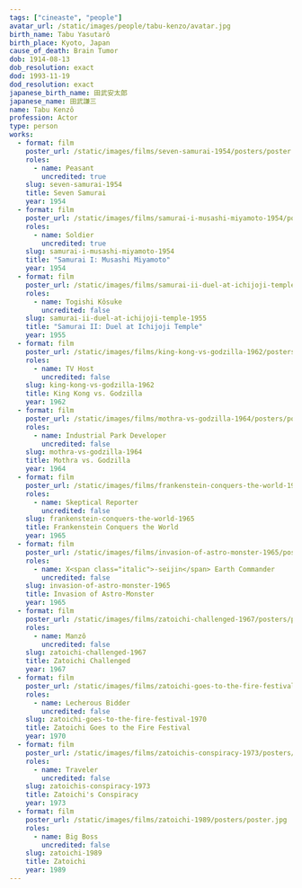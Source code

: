 ```yaml
---
tags: ["cineaste", "people"]
avatar_url: /static/images/people/tabu-kenzo/avatar.jpg
birth_name: Tabu Yasutarô
birth_place: Kyoto, Japan
cause_of_death: Brain Tumor
dob: 1914-08-13
dob_resolution: exact
dod: 1993-11-19
dod_resolution: exact
japanese_birth_name: 田武安太郎
japanese_name: 田武謙三
name: Tabu Kenzô
profession: Actor
type: person
works:
  - format: film
    poster_url: /static/images/films/seven-samurai-1954/posters/poster.jpg
    roles:
      - name: Peasant
        uncredited: true
    slug: seven-samurai-1954
    title: Seven Samurai
    year: 1954
  - format: film
    poster_url: /static/images/films/samurai-i-musashi-miyamoto-1954/posters/poster.jpg
    roles:
      - name: Soldier
        uncredited: true
    slug: samurai-i-musashi-miyamoto-1954
    title: "Samurai I: Musashi Miyamoto"
    year: 1954
  - format: film
    poster_url: /static/images/films/samurai-ii-duel-at-ichijoji-temple-1955/posters/poster.jpg
    roles:
      - name: Togishi Kôsuke
        uncredited: false
    slug: samurai-ii-duel-at-ichijoji-temple-1955
    title: "Samurai II: Duel at Ichijoji Temple"
    year: 1955
  - format: film
    poster_url: /static/images/films/king-kong-vs-godzilla-1962/posters/poster.jpg
    roles:
      - name: TV Host
        uncredited: false
    slug: king-kong-vs-godzilla-1962
    title: King Kong vs. Godzilla
    year: 1962
  - format: film
    poster_url: /static/images/films/mothra-vs-godzilla-1964/posters/poster.jpg
    roles:
      - name: Industrial Park Developer
        uncredited: false
    slug: mothra-vs-godzilla-1964
    title: Mothra vs. Godzilla
    year: 1964
  - format: film
    poster_url: /static/images/films/frankenstein-conquers-the-world-1965/posters/poster.jpg
    roles:
      - name: Skeptical Reporter
        uncredited: false
    slug: frankenstein-conquers-the-world-1965
    title: Frankenstein Conquers the World
    year: 1965
  - format: film
    poster_url: /static/images/films/invasion-of-astro-monster-1965/posters/poster.jpg
    roles:
      - name: X<span class="italic">-seijin</span> Earth Commander
        uncredited: false
    slug: invasion-of-astro-monster-1965
    title: Invasion of Astro-Monster
    year: 1965
  - format: film
    poster_url: /static/images/films/zatoichi-challenged-1967/posters/poster.jpg
    roles:
      - name: Manzô
        uncredited: false
    slug: zatoichi-challenged-1967
    title: Zatoichi Challenged
    year: 1967
  - format: film
    poster_url: /static/images/films/zatoichi-goes-to-the-fire-festival-1970/posters/poster.jpg
    roles:
      - name: Lecherous Bidder
        uncredited: false
    slug: zatoichi-goes-to-the-fire-festival-1970
    title: Zatoichi Goes to the Fire Festival
    year: 1970
  - format: film
    poster_url: /static/images/films/zatoichis-conspiracy-1973/posters/poster.jpg
    roles:
      - name: Traveler
        uncredited: false
    slug: zatoichis-conspiracy-1973
    title: Zatoichi's Conspiracy
    year: 1973
  - format: film
    poster_url: /static/images/films/zatoichi-1989/posters/poster.jpg
    roles:
      - name: Big Boss
        uncredited: false
    slug: zatoichi-1989
    title: Zatoichi
    year: 1989
---
```

